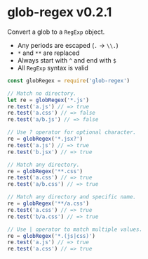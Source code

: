 
# glob-regex v0.2.1

Convert a glob to a `RegExp` object.

- Any periods are escaped (`.` -> `\\.`)
- `*` and `**` are replaced
- Always start with `^` and end with `$`
- All `RegExp` syntax is valid

```js
const globRegex = require('glob-regex')

// Match no directory.
let re = globRegex('*.js')
re.test('a.js') // => true
re.test('a.css') // => false
re.test('a/b.js') // => false

// Use ? operator for optional character.
re = globRegex('*.jsx?')
re.test('a.js') // => true
re.test('b.jsx') // => true

// Match any directory.
re = globRegex('**.css')
re.test('a.css') // => true
re.test('a/b.css') // => true

// Match any directory and specific name.
re = globRegex('**/a.css')
re.test('a.css') // => true
re.test('b/a.css') // => true

// Use | operator to match multiple values.
re = globRegex('*.(js|css)')
re.test('a.js') // => true
re.test('a.css') // => true
```
